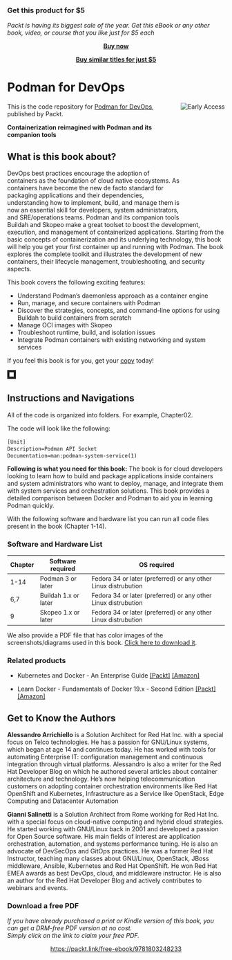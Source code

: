
### Get this product for $5

<i>Packt is having its biggest sale of the year. Get this eBook or any other book, video, or course that you like just for $5 each</i>


<b><p align='center'>[Buy now](https://packt.link/9781803248233)</p></b>


<b><p align='center'>[Buy similar titles for just $5](https://subscription.packtpub.com/search)</p></b>


# Podman for DevOps

<a href="https://www.packtpub.com/product/podman-for-devops/9781803248233?utm_source=github&utm_medium=repository&utm_campaign=9781803248233"><img src="https://static.packt-cdn.com/products/9781803248233/cover/smaller" alt="Early Access" height="256px" align="right"></a>

This is the code repository for [Podman for DevOps](https://www.packtpub.com/product/podman-for-devops/9781803248233?utm_source=github&utm_medium=repository&utm_campaign=9781803248233), published by Packt.

**Containerization reimagined with Podman and its companion tools**

## What is this book about?
DevOps best practices encourage the adoption of containers as the foundation of cloud native ecosystems. As containers have become the new de facto standard for packaging applications and their dependencies, understanding how to implement, build, and manage them is now an essential skill for developers, system administrators, and SRE/operations teams. Podman and its companion tools Buildah and Skopeo make a great toolset to boost the development, execution, and management of containerized applications. Starting from the basic concepts of containerization and its underlying technology, this book will help you get your first container up and running with Podman. The book explores the complete toolkit and illustrates the development of new containers, their lifecycle management, troubleshooting, and security aspects. 

This book covers the following exciting features:
* Understand Podman’s daemonless approach as a container engine
* Run, manage, and secure containers with Podman
* Discover the strategies, concepts, and command-line options for using Buildah to build containers from scratch
* Manage OCI images with Skopeo
* Troubleshoot runtime, build, and isolation issues
* Integrate Podman containers with existing networking and system services

If you feel this book is for you, get your [copy](https://www.amazon.com/dp/1803248238) today!

<a href="https://www.packtpub.com/?utm_source=github&utm_medium=banner&utm_campaign=GitHubBanner"><img src="https://raw.githubusercontent.com/PacktPublishing/GitHub/master/GitHub.png" 
alt="https://www.packtpub.com/" border="5" /></a>

## Instructions and Navigations
All of the code is organized into folders. For example, Chapter02.

The code will look like the following:
```
[Unit]
Description=Podman API Socket
Documentation=man:podman-system-service(1)
```

**Following is what you need for this book:**
The book is for cloud developers looking to learn how to build and package applications inside containers and system administrators who want to deploy, manage, and integrate them with system services and orchestration solutions. This book provides a detailed comparison between Docker and Podman to aid you in learning Podman quickly.

With the following software and hardware list you can run all code files present in the book (Chapter 1-14).
### Software and Hardware List
| Chapter | Software required | OS required |
| -------- | ------------------------------------ | ----------------------------------- |
| 1-14 | Podman 3 or later | Fedora 34 or later (preferred) or any other Linux distrubution |
| 6,7 | Buildah 1.x or later | Fedora 34 or later (preferred) or any other Linux distrubution |
| 9 | Skopeo 1.x or later | Fedora 34 or later (preferred) or any other Linux distrubution |

We also provide a PDF file that has color images of the screenshots/diagrams used in this book. [Click here to download it](https://static.packt-cdn.com/downloads/9781803248233_ColorImages.pdf).

### Related products
* Kubernetes and Docker - An Enterprise Guide [[Packt]](https://www.packtpub.com/product/kubernetes-and-docker-an-enterprise-guide/9781839213403?utm_source=github&utm_medium=repository&utm_campaign=9781839213403) [[Amazon]](https://www.amazon.com/dp/183921340X)

* Learn Docker - Fundamentals of Docker 19.x - Second Edition [[Packt]](https://www.packtpub.com/product/learn-docker-fundamentals-of-docker-19-x-second-edition/9781838827472?utm_source=github&utm_medium=repository&utm_campaign=9781838827472) [[Amazon]](https://www.amazon.com/dp/1838827471)

## Get to Know the Authors
**Alessandro Arrichiello**
is a Solution Architect for Red Hat Inc. with a special focus on Telco technologies. He has a passion for GNU/Linux systems, which began at age 14 and continues today. He has worked with tools for automating Enterprise IT: configuration management and continuous integration through virtual platforms. Alessandro is also a writer for the Red Hat Developer Blog on which he authored several articles about container architecture and technology. He’s now helping telecommunication customers on adopting container orchestration environments like Red Hat OpenShift and Kubernetes, Infrastructure as a Service like OpenStack, Edge Computing and Datacenter Automation

**Gianni Salinetti**
is a Solution Architect from Rome working for Red Hat Inc. with a special focus on cloud-native computing and hybrid cloud strategies. He started working with GNU/Linux back in 2001 and developed a passion for Open Source software. His main fields of interest are application orchestration, automation, and systems performance tuning. He is also an advocate of DevSecOps and GitOps practices. He was a former Red Hat Instructor, teaching many classes about GNU/Linux, OpenStack, JBoss middleware, Ansible, Kubernetes and Red Hat OpenShift. He won Red Hat EMEA awards as best DevOps, cloud, and middleware instructor. He is also an author for the Red Hat Developer Blog and actively contributes to webinars and events.
### Download a free PDF

 <i>If you have already purchased a print or Kindle version of this book, you can get a DRM-free PDF version at no cost.<br>Simply click on the link to claim your free PDF.</i>
<p align="center"> <a href="https://packt.link/free-ebook/9781803248233">https://packt.link/free-ebook/9781803248233 </a> </p>